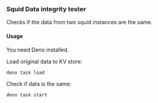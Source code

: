 ### Squid Data integrity tester

Checks if the data from two squid instances are the same.

#### Usage

You need Deno installed.

Load original data to KV store:

```bash
deno task load
```

Check if data is the same:

```bash
deno task start
```